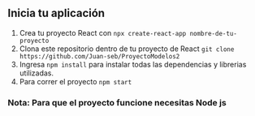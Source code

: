 ## Inicia tu aplicación

1. Crea tu proyecto React con  `npx create-react-app nombre-de-tu-proyecto`
2. Clona este repositorio dentro de tu proyecto de React `git clone https://github.com/Juan-seb/ProyectoModelos2`
3. Ingresa `npm install` para instalar todas las dependencias y librerias utilizadas.
4. Para correr el proyecto `npm start`

### Nota: Para que el proyecto funcione necesitas Node js
